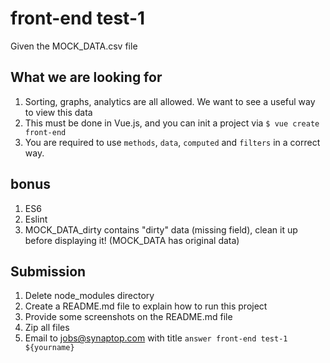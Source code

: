 # front-end test-1

Given the MOCK_DATA.csv file

## What we are looking for

1. Sorting, graphs, analytics are all allowed. We want to see a useful way to view this data
1. This must be done in Vue.js, and you can init a project via `$ vue create front-end`
1. You are required to use `methods`, `data`, `computed` and `filters` in a correct way.

## bonus

1. ES6
1. Eslint
1. MOCK_DATA_dirty contains "dirty" data (missing field), clean it up before displaying it! (MOCK_DATA has original data)

## Submission

1. Delete node_modules directory
1. Create a README.md file to explain how to run this project
1. Provide some screenshots on the README.md file
1. Zip all files
1. Email to jobs@synaptop.com with title `answer front-end test-1 ${yourname}`
